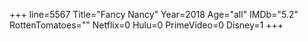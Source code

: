+++
line=5567
Title="Fancy Nancy"
Year=2018
Age="all"
IMDb="5.2"
RottenTomatoes=""
Netflix=0
Hulu=0
PrimeVideo=0
Disney=1
+++


